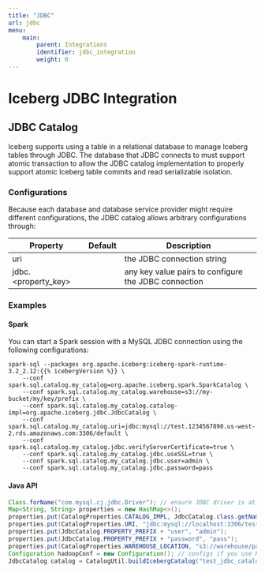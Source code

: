 ```yaml
---
title: "JDBC"
url: jdbc
menu:
    main:
        parent: Integrations
        identifier: jdbc_integration
        weight: 0
---
```

<!--
 - Licensed to the Apache Software Foundation (ASF) under one or more
 - contributor license agreements.  See the NOTICE file distributed with
 - this work for additional information regarding copyright ownership.
 - The ASF licenses this file to You under the Apache License, Version 2.0
 - (the "License"); you may not use this file except in compliance with
 - the License.  You may obtain a copy of the License at
 -
 -   http://www.apache.org/licenses/LICENSE-2.0
 -
 - Unless required by applicable law or agreed to in writing, software
 - distributed under the License is distributed on an "AS IS" BASIS,
 - WITHOUT WARRANTIES OR CONDITIONS OF ANY KIND, either express or implied.
 - See the License for the specific language governing permissions and
 - limitations under the License.
 -->

# Iceberg JDBC Integration

## JDBC Catalog

Iceberg supports using a table in a relational database to manage Iceberg tables through JDBC.
The database that JDBC connects to must support atomic transaction to allow the JDBC catalog implementation to 
properly support atomic Iceberg table commits and read serializable isolation.

### Configurations

Because each database and database service provider might require different configurations,
the JDBC catalog allows arbitrary configurations through:

| Property             | Default                           | Description                                            |
| -------------------- | --------------------------------- | ------------------------------------------------------ |
| uri                  |                                   | the JDBC connection string |
| jdbc.<property_key\> |                                   | any key value pairs to configure the JDBC connection | 

### Examples


#### Spark

You can start a Spark session with a MySQL JDBC connection using the following configurations:

```shell
spark-sql --packages org.apache.iceberg:iceberg-spark-runtime-3.2_2.12:{{% icebergVersion %}} \
    --conf spark.sql.catalog.my_catalog=org.apache.iceberg.spark.SparkCatalog \
    --conf spark.sql.catalog.my_catalog.warehouse=s3://my-bucket/my/key/prefix \
    --conf spark.sql.catalog.my_catalog.catalog-impl=org.apache.iceberg.jdbc.JdbcCatalog \
    --conf spark.sql.catalog.my_catalog.uri=jdbc:mysql://test.1234567890.us-west-2.rds.amazonaws.com:3306/default \
    --conf spark.sql.catalog.my_catalog.jdbc.verifyServerCertificate=true \
    --conf spark.sql.catalog.my_catalog.jdbc.useSSL=true \
    --conf spark.sql.catalog.my_catalog.jdbc.user=admin \
    --conf spark.sql.catalog.my_catalog.jdbc.password=pass
```

#### Java API

```java
Class.forName("com.mysql.cj.jdbc.Driver"); // ensure JDBC driver is at runtime classpath
Map<String, String> properties = new HashMap<>();
properties.put(CatalogProperties.CATALOG_IMPL, JdbcCatalog.class.getName());
properties.put(CatalogProperties.URI, "jdbc:mysql://localhost:3306/test");
properties.put(JdbcCatalog.PROPERTY_PREFIX + "user", "admin");
properties.put(JdbcCatalog.PROPERTY_PREFIX + "password", "pass");
properties.put(CatalogProperties.WAREHOUSE_LOCATION, "s3://warehouse/path");
Configuration hadoopConf = new Configuration(); // configs if you use HadoopFileIO
JdbcCatalog catalog = CatalogUtil.buildIcebergCatalog("test_jdbc_catalog", properties, hadoopConf);
```